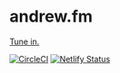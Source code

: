 # andrew.fm

[Tune in.](https://www.andrew.fm/)

[![CircleCI](https://circleci.com/gh/adrw/andrew.fm.svg?style=svg)](https://circleci.com/gh/adrw/andrew.fm) [![Netlify Status](https://api.netlify.com/api/v1/badges/22667c9d-c088-4ae0-b75d-8a99e11d3167/deploy-status)](https://app.netlify.com/sites/andrewfm/deploys)
